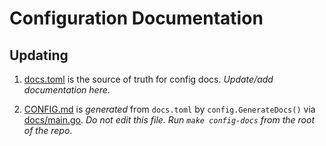 # Configuration Documentation

## Updating

1. [docs.toml](docs.toml) is the source of truth for config docs. *Update/add documentation here*.

2. [CONFIG.md](../../docs/CONFIG.md) is _generated_ from `docs.toml` by `config.GenerateDocs()` via [docs/main.go](docs/main.go). *Do not edit this file. Run `make config-docs` from the root of the repo*.
